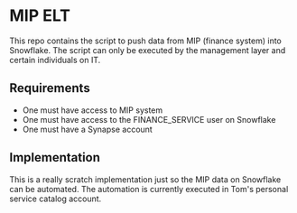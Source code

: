 # MIP ELT
This repo contains the script to push data from MIP (finance system) into Snowflake.  The script can only be executed by the management layer and certain individuals on IT.

## Requirements

* One must have access to MIP system
* One must have access to the FINANCE_SERVICE user on Snowflake
* One must have a Synapse account

## Implementation

This is a really scratch implementation just so the MIP data on Snowflake can be automated.  The automation is currently executed in Tom's personal service catalog account.
